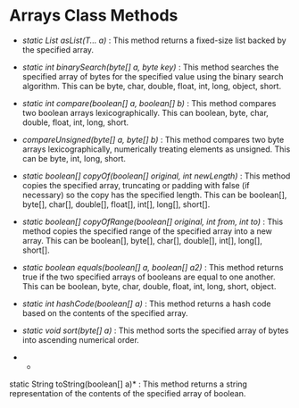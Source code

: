 # Arrays Class Methods

- *static <T> List<T> asList(T... a)* : This method returns a fixed-size list backed by the specified array.

- *static int binarySearch(byte[] a, byte key)* : This method searches the specified array of bytes for the specified value using the binary search algorithm. This can be byte, char, double, float, int, long, object, short.

- *static int compare(boolean[] a, boolean[] b)* : This method compares two boolean arrays lexicographically. This can boolean, byte, char, double, float, int, long, short.

- *compareUnsigned(byte[] a, byte[] b)* : This method compares two byte arrays lexicographically, numerically treating elements as unsigned. This can be byte, int, long, short.

- *static boolean[] copyOf(boolean[] original, int newLength)* : This method copies the specified array, truncating or padding with false (if necessary) so the copy has the specified length. This can be boolean[], byte[], char[], double[], float[], int[], long[], short[].

- *static boolean[] copyOfRange(boolean[] original, int from, int to)* :  This method copies the specified range of the specified array into a new array. This can be boolean[], byte[], char[], double[], int[], long[], short[].

- *static boolean equals(boolean[] a, boolean[] a2)* : This method returns true if the two specified arrays of booleans are equal to one another. This can be boolean, byte, char, double, float, int, long, short, object.

- *static int hashCode(boolean[] a)* : This method returns a hash code based on the contents of the specified array.

- *static void sort(byte[] a)* : This method sorts the specified array of bytes into ascending numerical order.

- *	
static String toString(boolean[] a)* : This method returns a string representation of the contents of the specified array of boolean.
